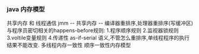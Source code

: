 ### java 内存模型
共享内存 和 线程通信
jmm -- 共享内存 -- 编译器重排序,处理器重排序(写缓冲区)
与程序员密切相关的happens-before规则:
1.程序顺序规则 2.监视器锁规则 3.voltile变量规则 4.传递性
as-if-serial 语义,不管怎么重排序,单线程程序的执行结果不能改变.
多线程内存一致性 顺序一致性内存模型
